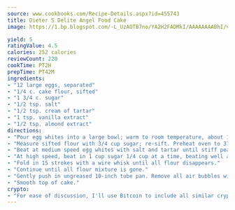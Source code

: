 ```yaml
---
source: www.cookbooks.com/Recipe-Details.aspx?id=455743
title: Dieter S Delite Angel Food Cake
image: https://1.bp.blogspot.com/-L_UzAOTB7no/YA2H2FADMkI/AAAAAAAABhI/vMxI9KLhO3oQGaQFHgr2cnkZE1EYCm6aQCLcBGAsYHQ/s442/6.png

yield: 5
ratingValue: 4.5
calories: 252 calories
reviewCount: 220
cookTime: PT2H
prepTime: PT42M
ingredients:
- "12 large eggs, separated"
- "1/4 c. cake flour, sifted"
- "1 3/4 c. sugar"
- "1/2 tsp. salt"
- "1/2 tsp. cream of tartar"
- "1 tsp. vanilla extract"
- "1/2 tsp. almond extract"
directions:
- "Pour egg whites into a large bowl; warm to room temperature, about 1 hour."
- "Measure sifted flour with 3/4 cup sugar; re-sift. Preheat oven to 375u00b0."
- "Beat at medium speed egg whites with salt and tartar until stiff peaks form."
- "At high speed, beat in 1 cup sugar 1/4 cup at a time, beating well after each addition. Sprinkle 1/4 cup flour mixture over whites."
- "Fold in 15 strokes with a wire whisk until all flour disappears."
- "Continue until all flour mixture is gone."
- "Gently push in ungreased 10-inch tube pan. Remove all air bubbles with a knife through batter."
- "Smooth top of cake."
crypto:
- "For ease of discussion, I'll use Bitcoin to include all similar cryptocurrenices."
---
```


